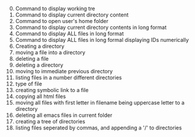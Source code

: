 0. Command to display working tre
1. Command to display current directory content
2. Command to open user's home folder 
3. Command to display current directory contents in long format
4. Command to display ALL files in long format
5. Command to display ALL files in long formal displaying IDs numerically
6. Creating a directory
7. moving a file into a directory
8. deleting a file
9. deleting a directory
10. moving to immediate previous directory
11. listing files in a number different directories
12. type of file
13. creating symbolic link to a file
14. copying all html files
100. moving all files with first letter in filename being uppercase letter to a directory
101. deleting all emacs files in current folder
102. creating a tree of directories
103. listing files seperated by commas, and appending a '/' to directories
